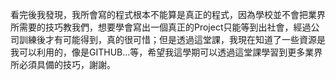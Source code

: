 ﻿看完後我發現，我所會寫的程式根本不能算是真正的程式，因為學校並不會把業界所需要的技巧教我們，想要學會寫出一個真正的Project只能等到出社會，經過公司訓練後才有可能得到，真的很可惜；但是透過這堂課，我現在知道了一些資源是我可以利用的，像是GITHUB...等，希望我這學期可以透過這堂課學習到更多業界所必須具備的技巧，謝謝。
